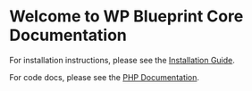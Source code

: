 # Welcome to WP Blueprint Core Documentation

For installation instructions, please see the [Installation Guide](installation).

For code docs, please see the
[PHP Documentation](api).
